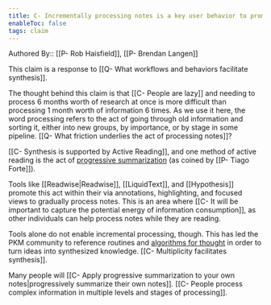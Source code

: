 ```yaml
---
title: C- Incrementally processing notes is a key user behavior to promote synthesis
enableToc: false
tags: claim
---
```

Authored By:: [[P- Rob Haisfield]], [[P- Brendan Langen]]

This claim is a response to [[Q- What workflows and behaviors facilitate synthesis]].

The thought behind this claim is that [[C- People are lazy]] and needing to process 6 months worth of research at once is more difficult than processing 1 month worth of information 6 times. As we use it here, the word processing refers to the act of going through old information and sorting it, either into new groups, by importance, or by stage in some pipeline. [[Q- What friction underlies the act of processing notes]]? 

[[C- Synthesis is supported by Active Reading]], and one method of active reading is the act of [progressive summarization](https://fortelabs.co/blog/progressive-summarization-a-practical-technique-for-designing-discoverable-notes/) (as coined by [[P- Tiago Forte]]). 

Tools like [[Readwise|Readwise]], [[LiquidText]], and [[Hypothesis]] promote this act within their via annotations, highlighting, and focused views to gradually process notes. This is an area where [[C- It will be important to capture the potential energy of information consumption]], as other individuals can help process notes while they are reading.

Tools alone do not enable incremental processing, though. This has led the PKM community to reference routines and [algorithms for thought](https://www.cortexfutura.com/getting-started-algorithms-of-thought/) in order to turn ideas into synthesized knowledge. [[C- Multiplicity facilitates synthesis]].

Many people will [[C- Apply progressive summarization to your own notes|progressively summarize their own notes]]. [[C- People process complex information in multiple levels and stages of processing]]. 

